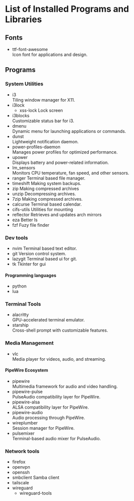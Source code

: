 # List of Installed Programs and Libraries

## Fonts

- ttf-font-awesome  
  Icon font for applications and design.

## Programs

### System Utilities

- i3  
  Tiling window manager for X11.
- i3lock
  - xss-lock
    Lock screen
- i3blocks  
  Customizable status bar for i3.
- dmenu  
  Dynamic menu for launching applications or commands.
- dunst  
  Lightweight notification daemon.
- power-profiles-daemon  
  Manages power profiles for optimized performance.
- upower  
  Displays battery and power-related information.
- lm_sensors  
  Monitors CPU temperature, fan speed, and other sensors.
- ranger
  Terminal based file manager.
- timeshift
  Making system backups.
- zip
  Making compressed archives
- unzip
  Decompressing archives.
- 7zip
  Making compressed archives.
- calcurse
  Terminal based calendar.
- cifs-utils
  Utilities for mounting
- reflector
  Retrieves and updates arch mirrors
- eza
  Better ls
- fzf
  Fuzy file finder
### Dev tools

- nvim
  Terminal based text editor.
- git
  Version control system.
- lazygit
  Terminal based ui for git.
- tk
  Tkinter for gui

#### Programming languages

- python
- lua

### Terminal Tools

- alacritty  
  GPU-accelerated terminal emulator.
- starship  
  Cross-shell prompt with customizable features.

### Media Management

- vlc  
  Media player for videos, audio, and streaming.

#### PipeWire Ecosystem

- pipewire  
  Multimedia framework for audio and video handling.
- pipewire-pulse  
  PulseAudio compatibility layer for PipeWire.
- pipewire-alsa  
  ALSA compatibility layer for PipeWire.
- pipewire-audio  
  Audio processing through PipeWire.
- wireplumber  
  Session manager for PipeWire.
- pulsemixer  
  Terminal-based audio mixer for PulseAudio.

### Network tools

- firefox
- openvpn
- openssh
- smbclient
  Samba client
- tailscale
- wireguard
  - wireguard-tools
